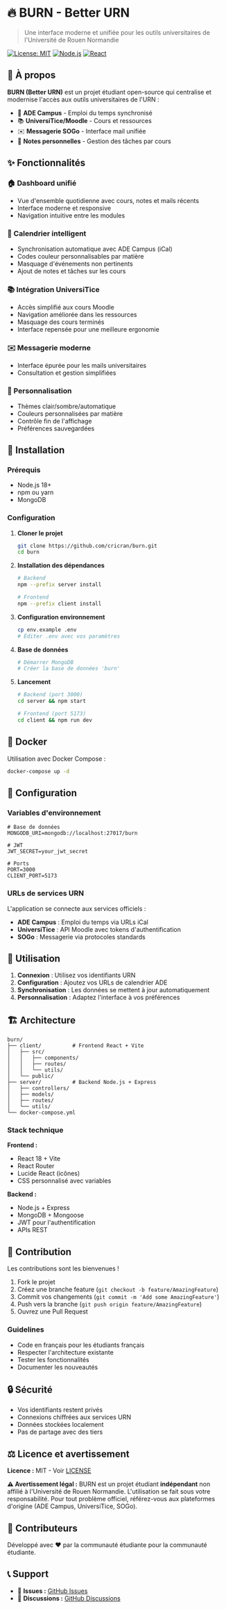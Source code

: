 # 🔥 BURN - Better URN

> Une interface moderne et unifiée pour les outils universitaires de l'Université de Rouen Normandie

[![License: MIT](https://img.shields.io/badge/License-MIT-yellow.svg)](https://opensource.org/licenses/MIT)
[![Node.js](https://img.shields.io/badge/Node.js-18+-green.svg)](https://nodejs.org/)
[![React](https://img.shields.io/badge/React-18+-blue.svg)](https://reactjs.org/)

## 📖 À propos

**BURN (Better URN)** est un projet étudiant open-source qui centralise et modernise l'accès aux outils universitaires de l'URN :

- 📅 **ADE Campus** - Emploi du temps synchronisé
- 📚 **UniversiTice/Moodle** - Cours et ressources
- ✉️ **Messagerie SOGo** - Interface mail unifiée
- 📝 **Notes personnelles** - Gestion des tâches par cours

## ✨ Fonctionnalités

### 🏠 Dashboard unifié

- Vue d'ensemble quotidienne avec cours, notes et mails récents
- Interface moderne et responsive
- Navigation intuitive entre les modules

### 📅 Calendrier intelligent

- Synchronisation automatique avec ADE Campus (iCal)
- Codes couleur personnalisables par matière
- Masquage d'événements non pertinents
- Ajout de notes et tâches sur les cours

### 📚 Intégration UniversiTice

- Accès simplifié aux cours Moodle
- Navigation améliorée dans les ressources
- Masquage des cours terminés
- Interface repensée pour une meilleure ergonomie

### ✉️ Messagerie moderne

- Interface épurée pour les mails universitaires
- Consultation et gestion simplifiées

### 🎨 Personnalisation

- Thèmes clair/sombre/automatique
- Couleurs personnalisées par matière
- Contrôle fin de l'affichage
- Préférences sauvegardées

## 🚀 Installation

### Prérequis

- Node.js 18+
- npm ou yarn
- MongoDB

### Configuration

1. **Cloner le projet**

   ```bash
   git clone https://github.com/cricran/burn.git
   cd burn
   ```

2. **Installation des dépendances**

   ```bash
   # Backend
   npm --prefix server install

   # Frontend
   npm --prefix client install
   ```

3. **Configuration environnement**

   ```bash
   cp env.example .env
   # Éditer .env avec vos paramètres
   ```

4. **Base de données**

   ```bash
   # Démarrer MongoDB
   # Créer la base de données 'burn'
   ```

5. **Lancement**

   ```bash
   # Backend (port 3000)
   cd server && npm start

   # Frontend (port 5173)
   cd client && npm run dev
   ```

## 🐳 Docker

Utilisation avec Docker Compose :

```bash
docker-compose up -d
```

## 🔧 Configuration

### Variables d'environnement

```env
# Base de données
MONGODB_URI=mongodb://localhost:27017/burn

# JWT
JWT_SECRET=your_jwt_secret

# Ports
PORT=3000
CLIENT_PORT=5173
```

### URLs de services URN

L'application se connecte aux services officiels :

- **ADE Campus** : Emploi du temps via URLs iCal
- **UniversiTice** : API Moodle avec tokens d'authentification
- **SOGo** : Messagerie via protocoles standards

## 📱 Utilisation

1. **Connexion** : Utilisez vos identifiants URN
2. **Configuration** : Ajoutez vos URLs de calendrier ADE
3. **Synchronisation** : Les données se mettent à jour automatiquement
4. **Personnalisation** : Adaptez l'interface à vos préférences

## 🏗️ Architecture

```
burn/
├── client/          # Frontend React + Vite
│   ├── src/
│   │   ├── components/
│   │   ├── routes/
│   │   └── utils/
│   └── public/
├── server/          # Backend Node.js + Express
│   ├── controllers/
│   ├── models/
│   ├── routes/
│   └── utils/
└── docker-compose.yml
```

### Stack technique

**Frontend :**

- React 18 + Vite
- React Router
- Lucide React (icônes)
- CSS personnalisé avec variables

**Backend :**

- Node.js + Express
- MongoDB + Mongoose
- JWT pour l'authentification
- APIs REST

## 🤝 Contribution

Les contributions sont les bienvenues !

1. Fork le projet
2. Créez une branche feature (`git checkout -b feature/AmazingFeature`)
3. Commit vos changements (`git commit -m 'Add some AmazingFeature'`)
4. Push vers la branche (`git push origin feature/AmazingFeature`)
5. Ouvrez une Pull Request

### Guidelines

- Code en français pour les étudiants français
- Respecter l'architecture existante
- Tester les fonctionnalités
- Documenter les nouveautés

## 🔒 Sécurité

- Vos identifiants restent privés
- Connexions chiffrées aux services URN
- Données stockées localement
- Pas de partage avec des tiers

## ⚖️ Licence et avertissement

**Licence :** MIT - Voir [LICENSE](LICENSE)

**⚠️ Avertissement légal :**
BURN est un projet étudiant **indépendant** non affilié à l'Université de Rouen Normandie.
L'utilisation se fait sous votre responsabilité. Pour tout problème officiel,
référez-vous aux plateformes d'origine (ADE Campus, UniversiTice, SOGo).

## 👥 Contributeurs

Développé avec ❤️ par la communauté étudiante pour la communauté étudiante.

## 📞 Support

- 🐛 **Issues :** [GitHub Issues](https://github.com/cricran/burn/issues)
- 💬 **Discussions :** [GitHub Discussions](https://github.com/cricran/burn/discussions)
